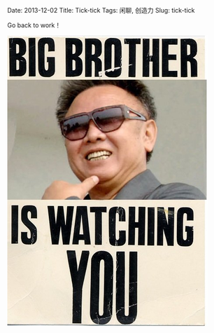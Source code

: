 Date: 2013-12-02
Title: Tick-tick
Tags: 闲聊, 创造力
Slug: tick-tick

Go back to work！

![Big brother is watching you!][1]

<!-- PELICAN_END_SUMMARY -->

<audio src="https://github.com/Wizmann/assets/raw/master/wizmann-tk-pic/ticking.mp3" autoplay="autoplay" loop="loop"/>

根据科学研究表明，在很大程度上，在工作时配上单调有节奏的背景音，可以大幅度提高效率。

（上面一条是我瞎说的）

推荐一个时间管理的Chrome插件，番茄土豆。[戳我][2]进入番茄土豆豆瓣小组。

背景中的tick-tick的音效就是从插件中搞出来的。

[1]: https://github.com/Wizmann/assets/raw/master/wizmann-tk-pic/blog-ticktick-big-brother.jpg
[2]: http://www.douban.com/group/pomotodo/

